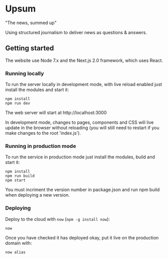 # Upsum

"The news, summed up"

Using structured journalism to deliver news as questions & answers.

## Getting started

The website use Node 7.x and the Next.js 2.0 framework, which uses React.

### Running locally

To run the server locally in development mode, with live reload enabled just install the modules and start it:

    npm install
    npm run dev
    
The web server will start at http://localhost:3000

In development mode, changes to pages, components and CSS will live update in the browser without reloading (you will still need to restart if you make changes to the root 'index.js').

### Running in production mode

To run the service in production mode just install the modules, build and start it:

    npm install
    npm run build
    npm start

You must incriment the version number in package.json and run npm build when deploying a new version.

### Deploying

Deploy to the cloud with `now` (`npm -g install now`):

    now
    
Once you have checked it has deployed okay, put it live on the production domain with:

    now alias